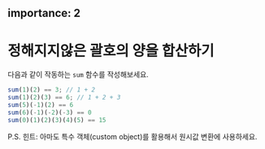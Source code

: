 importance: 2
---

# 정해지지않은 괄호의 양을 합산하기

다음과 같이 작동하는 `sum` 함수를 작성해보세요.

```js
sum(1)(2) == 3; // 1 + 2
sum(1)(2)(3) == 6; // 1 + 2 + 3
sum(5)(-1)(2) == 6
sum(6)(-1)(-2)(-3) == 0
sum(0)(1)(2)(3)(4)(5) == 15
```

P.S. 힌트: 아마도 특수 객체(custom object)를 활용해서 원시값 변환에 사용하세요.